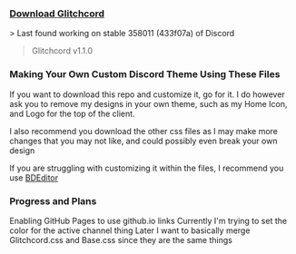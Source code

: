 <a href="https://gavcreator.github.io/Glitchcord/Glitchcord-Theme.css" download="Glitchcord-Theme.css">
    <h3>Download Glitchcord</h3>
</a>
> Last found working on stable 358011 (433f07a) of Discord

> Glitchcord v1.1.0

### Making Your Own Custom Discord Theme Using These Files
If you want to download this repo and customize it, go for it. I do however ask you to remove my designs in your own theme, such as my Home Icon, and Logo for the top of the client.

I also recommend you download the other css files as I may make more changes that you may not like, and could possibly even break your own design

If you are struggling with customizing it within the files, I recommend you use [BDEditor](https://bdeditor.dev/)

### Progress and Plans
Enabling GitHub Pages to use github.io links
Currently I'm trying to set the color for the active channel thing
Later I want to basically merge Glitchcord.css and Base.css since they are the same things